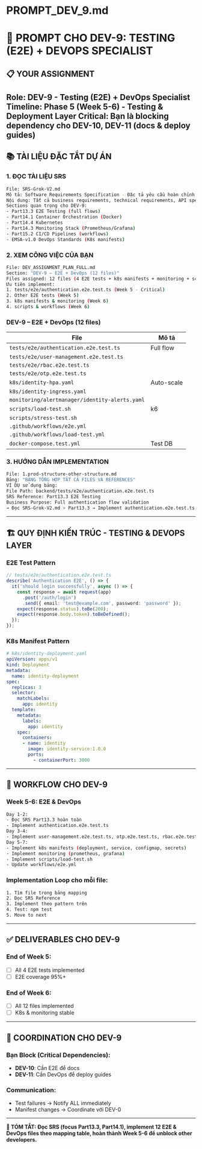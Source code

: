 # PROMPT_DEV_9.md

# 🤖 PROMPT CHO DEV-9: TESTING (E2E) + DEVOPS SPECIALIST
## 📋 **YOUR ASSIGNMENT**
**Role**: DEV-9 - Testing (E2E) + DevOps Specialist
**Timeline**: Phase 5 (Week 5-6) - Testing & Deployment Layer
**Critical**: Bạn là blocking dependency cho DEV-10, DEV-11 (docs & deploy guides)
---
## 📚 **TÀI LIỆU ĐẶC TẮT DỰ ÁN**
### **1. ĐỌC TÀI LIỆU SRS**
```bash
File: SRS-Grok-V2.md
Mô tả: Software Requirements Specification - Đặc tả yêu cầu hoàn chỉnh
Nội dung: Tất cả business requirements, technical requirements, API specs
Sections quan trọng cho DEV-9:
- Part13.3 E2E Testing (full flows)
- Part14.1 Container Orchestration (Docker)
- Part14.4 Kubernetes
- Part14.3 Monitoring Stack (Prometheus/Grafana)
- Part15.2 CI/CD Pipelines (workflows)
- EMSA-v1.0 DevOps Standards (K8s manifests)
```
### **2. XEM CÔNG VIỆC CỦA BẠN**
```bash
File: DEV_ASSIGNMENT_PLAN_FULL.md
Section: "DEV-9 – E2E + DevOps (12 files)"
Files assigned: 12 files (4 E2E tests + k8s manifests + monitoring + scripts + workflows)
Ưu tiên implement:
1. tests/e2e/authentication.e2e.test.ts (Week 5 - Critical)
2. Other E2E tests (Week 5)
3. k8s manifests & monitoring (Week 6)
4. scripts & workflows (Week 6)
```
### **DEV-9** – E2E + DevOps (12 files)

| File | Mô tả |
|------|------|
| `tests/e2e/authentication.e2e.test.ts` | Full flow |
| `tests/e2e/user-management.e2e.test.ts` | |
| `tests/e2e/rbac.e2e.test.ts` | |
| `tests/e2e/otp.e2e.test.ts` | |
| `k8s/identity-hpa.yaml` | Auto-scale |
| `k8s/identity-ingress.yaml` | |
| `monitoring/alertmanager/identity-alerts.yaml` | |
| `scripts/load-test.sh` | k6 |
| `scripts/stress-test.sh` | |
| `.github/workflows/e2e.yml` | |
| `.github/workflows/load-test.yml` | |
| `docker-compose.test.yml` | Test DB |

### **3. HƯỚNG DẪN IMPLEMENTATION**
```bash
File: 1.prod-structure-other-structure.md
Bảng: "BẢNG TỔNG HỢP TẤT CẢ FILES VÀ REFERENCES"
VÍ DỤ sử dụng bảng:
File Path: backend/tests/e2e/authentication.e2e.test.ts
SRS Reference: Part13.3 E2E Testing
Business Purpose: Full authentication flow validation
→ Đọc SRS-Grok-V2.md > Part13.3 → Implement authentication.e2e.test.ts
```
---
## 🏗️ **QUY ĐỊNH KIẾN TRÚC - TESTING & DEVOPS LAYER**
### **E2E Test Pattern**
```typescript
// tests/e2e/authentication.e2e.test.ts
describe('Authentication E2E', () => {
  it('should login successfully', async () => {
    const response = await request(app)
      .post('/auth/login')
      .send({ email: 'test@example.com', password: 'password' });
    expect(response.status).toBe(200);
    expect(response.body.token).toBeDefined();
  });
});
```
### **K8s Manifest Pattern**
```yaml
# k8s/identity-deployment.yaml
apiVersion: apps/v1
kind: Deployment
metadata:
  name: identity-deployment
spec:
  replicas: 3
  selector:
    matchLabels:
      app: identity
  template:
    metadata:
      labels:
        app: identity
    spec:
      containers:
      - name: identity
        image: identity-service:1.0.0
        ports:
          - containerPort: 3000
```
---
## 🔄 **WORKFLOW CHO DEV-9**
### **Week 5-6: E2E & DevOps**
```bash
Day 1-2:
- Đọc SRS Part13.3 hoàn toàn
- Implement authentication.e2e.test.ts
Day 3-4:
- Implement user-management.e2e.test.ts, otp.e2e.test.ts, rbac.e2e.test.ts
Day 5-7:
- Implement k8s manifests (deployment, service, configmap, secrets)
- Implement monitoring (prometheus, grafana)
- Implement scripts/load-test.sh
- Update workflows/e2e.yml
```
### **Implementation Loop cho mỗi file**:
```bash
1. Tìm file trong bảng mapping
2. Đọc SRS Reference
3. Implement theo pattern trên
4. Test: npm test
5. Move to next
```
---
## ✅ **DELIVERABLES CHO DEV-9**
### **End of Week 5**:
- [ ] All 4 E2E tests implemented
- [ ] E2E coverage 95%+
### **End of Week 6**:
- [ ] All 12 files implemented
- [ ] K8s & monitoring stable
---
## 💬 **COORDINATION CHO DEV-9**
### **Bạn Block (Critical Dependencies)**:
- **DEV-10**: Cần E2E để docs
- **DEV-11**: Cần DevOps để deploy guides
### **Communication**:
- Test failures → Notify ALL immediately
- Manifest changes → Coordinate với DEV-0
---
**🎯 TÓM TẮT: Đọc SRS (focus Part13.3, Part14.1), implement 12 E2E & DevOps files theo mapping table, hoàn thành Week 5-6 để unblock other developers.**
```
